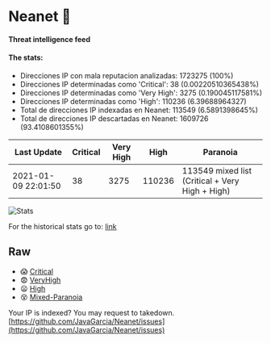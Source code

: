 # Neanet :hocho:
#### Threat intelligence feed
#### The stats:

- Direcciones IP con mala reputacion analizadas: 1723275 (100%)
- Direcciones IP determinadas como 'Critical':  38 (0.00220510365438%)
- Direcciones IP determinadas como 'Very High':  3275 (0.190045117581%)
- Direcciones IP determinadas como 'High':  110236 (6.39688964327)
- Total de direcciones IP indexadas en Neanet:  113549 (6.5891398645%)
- Total de direcciones IP descartadas en Neanet:  1609726 (93.4108601355%)

| Last Update | Critical | Very High | High | Paranoia |
| --- | --- | --- | --- | --- |
| 2021-01-09 22:01:50 | 38 | 3275 | 110236 | 113549 mixed list (Critical + Very High + High)|

![Stats](https://docs.google.com/spreadsheets/d/e/2PACX-1vSnaNMIXVabIpDJjufMlzH7poXnshF3mgd8Is1g9ytUEzVsP5my4Trn8f-xkoLLQ38xpL3HtmUexLo6/pubchart?oid=501124687&format=image)

For the historical stats go to: [link](/stats.csv)
## Raw
- :scream: [Critical](https://raw.githubusercontent.com/JavaGarcia/Neanet/master/blacklists/neanet_critical.txt)
- :fearful: [VeryHigh](https://raw.githubusercontent.com/JavaGarcia/Neanet/master/blacklists/neanet_veryHigh.txtt)
- :frowning: [High](https://raw.githubusercontent.com/JavaGarcia/Neanet/master/blacklists/neanet_high.txt)
- :dizzy_face: [Mixed-Paranoia](https://raw.githubusercontent.com/JavaGarcia/Neanet/master/blacklists/neanet_all.txt)


Your IP is indexed? You may request to takedown. [https://github.com/JavaGarcia/Neanet/issues](https://github.com/JavaGarcia/Neanet/issues)




















































































































































































































































































































































































































































































































































































































































































































































































































































































































































































































































































































































































































































































































































































































































































































































































































































































































































































































































































































































































































































































































































































































































































































































































































































































































































































































































































































































































































































































































































































































































































































































































































































































































































































































































































































